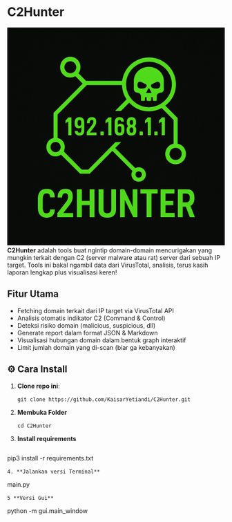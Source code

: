 # C2Hunter 
![screenshot](https://github.com/KaisarYetiandi/C2Hunter/blob/main/assests/icons/c2hunter.png)
**C2Hunter** adalah tools buat ngintip domain-domain mencurigakan yang mungkin terkait dengan C2 (server malware atau rat) server dari sebuah IP target. Tools ini bakal ngambil data dari VirusTotal, analisis, terus kasih laporan lengkap plus visualisasi keren!

## Fitur Utama

- Fetching domain terkait dari IP target via VirusTotal API  
- Analisis otomatis indikator C2 (Command & Control)  
- Deteksi risiko domain (malicious, suspicious, dll)  
- Generate report dalam format JSON & Markdown  
- Visualisasi hubungan domain dalam bentuk graph interaktif  
- Limit jumlah domain yang di-scan (biar ga kebanyakan)

## ⚙️ Cara Install

1. **Clone repo ini**:
   ```
   git clone https://github.com/KaisarYetiandi/C2Hunter.git
2. **Membuka Folder**
   ```
   cd C2Hunter
   ```
3. **Install requirements**
   ```
  pip3 install -r requirements.txt
   ```
4. **Jalankan versi Terminal**
   ```
   main.py
   ```
5 **Versi Gui**
   ```
   python -m gui.main_window
   ```
   
